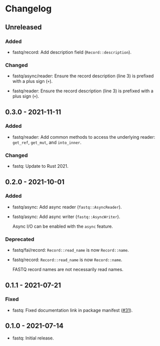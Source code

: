 # Changelog

## Unreleased

### Added

   * fastq/record: Add description field (`Record::description`).

### Changed

  * fastq/async/reader: Ensure the record description (line 3) is prefixed
    with a plus sign (`+`).

  * fastq/reader: Ensure the record description (line 3) is prefixed with a
    plus sign (`+`).

## 0.3.0 - 2021-11-11

### Added

  * fastq/reader: Add common methods to access the underlying reader:
    `get_ref`, `get_mut`, and `into_inner`.

### Changed

  * fastq: Update to Rust 2021.

## 0.2.0 - 2021-10-01

### Added

  * fastq/async: Add async reader (`fastq::AsyncReader`).

  * fastq/async: Add async writer (`fastq::AsyncWriter`).

    Async I/O can be enabled with the `async` feature.

### Deprecated

  * fastq/fai/record: `Record::read_name` is now `Record::name`.

  * fastq/record: `Record::read_name` is now `Record::name`.

    FASTQ record names are not necessarily read names.

## 0.1.1 - 2021-07-21

### Fixed

  * fastq: Fixed documentation link in package manifest ([#31]).

[#31]: https://github.com/zaeleus/noodles/issues/31

## 0.1.0 - 2021-07-14

  * fastq: Initial release.

